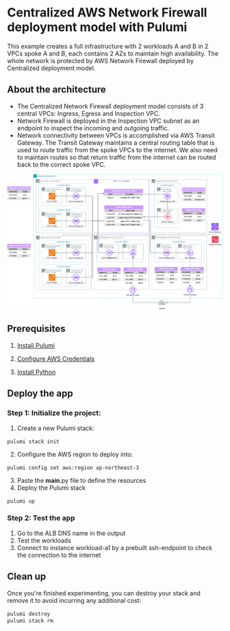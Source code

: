 # Centralized AWS Network Firewall deployment model with Pulumi
This example creates a full infrastructure with 2 workloads A and B in 2 VPCs spoke A and B, each contains 2 AZs to maintain high availability. The whole network is protected by AWS Network Firewall deployed by Centralized deployment model. 

## About the architecture
- The Centralized Network Firewall deployment model consists of 3 central VPCs: Ingress, Egress and Inspection VPC.
- Network Firewall is deployed in the Inspection VPC subnet as an endpoint to inspect the incoming and outgoing traffic.
- Network connectivity between VPCs is accomplished via AWS Transit Gateway. The Transit Gateway maintains a central routing table that is used to route traffic from the spoke VPCs to the internet. We also need to maintain routes so that return traffic from the internet can be routed back to the correct spoke VPC.

![Architecture](./Network-firewall-Architecture.png)

## Prerequisites
1. [Install Pulumi](https://www.pulumi.com/docs/iac/download-install/)

2. [Configure AWS Credentials](https://www.pulumi.com/registry/packages/aws/installation-configuration/)

3. [Install Python](https://www.pulumi.com/docs/iac/languages-sdks/python/)

## Deploy the app
### Step 1: Initialize the project:
1. Create a new Pulumi stack:
```
pulumi stack init
```
2. Configure the AWS region to deploy into:
```
pulumi config set aws:region ap-northeast-3
```
3. Paste the __main__.py file to define the resources
4. Deploy the Pulumi stack
```
pulumi up
```

### Step 2: Test the app
1. Go to the ALB DNS name in the output
2. Test the workloads
3. Connect to instance workload-a1 by a prebuilt ssh-endpoint to check the connection to the internet

## Clean up
Once you're finished experimenting, you can destroy your stack and remove it to avoid incurring any additional cost:
```
pulumi destroy
pulumi stack rm
```
